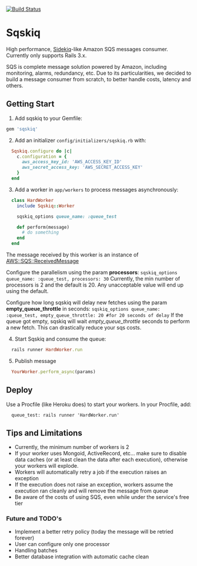 [![Build Status](https://travis-ci.org/ricardolazaro/sqskiq.png?branch=master)](https://travis-ci.org/erichmachado/sqskiq)

Sqskiq
======

High performance, [Sidekiq](https://github.com/mperham/sidekiq)-like Amazon SQS messages consumer.
Currently only supports Rails 3.x.

SQS is complete message solution powered by Amazon, including monitoring, alarms, redundancy, etc. 
Due to its particularities, we decided to build a message consumer from scratch, to better handle costs, latency and others.

Getting Start
-------------

1.  Add sqskiq to your Gemfile:

  ```ruby
  gem 'sqskiq'
  ```
2.  Add an initializer `config/initializers/sqskiq.rb` with:


  ```ruby
    Sqskiq.configure do |c|
      c.configuration = {
        aws_access_key_id: 'AWS_ACCESS_KEY_ID'
        aws_secret_access_key: 'AWS_SECRET_ACCESS_KEY'
      }
    end
  ```

3. Add a worker in `app/workers` to process messages asynchronously:

  ```ruby
    class HardWorker
      include Sqskiq::Worker

      sqskiq_options queue_name: :queue_test

      def perform(message)
        # do something
      end
    end
  ```
  The message received by this worker is an instance of [AWS::SQS::ReceivedMessage](http://docs.aws.amazon.com/AWSRubySDK/latest/AWS/SQS/ReceivedMessage.html)

  Configure the parallelism using the param **processors**: `sqskiq_options queue_name: :queue_test, processors: 30`
  Currently, the min number of processors is 2 and the default is 20. Any unacceptable value will end up using the default. 	
  
  Configure how long sqskiq will delay new fetches using the param **empty_queue_throttle** in seconds:
  `sqskiq_options queue_name: :queue_test, empty_queue_throttle: 20 #for 20 seconds of delay`
  If the queue got empty, sqskiq will wait *empty_queue_throttle* seconds to perform a new fetch. This can drastically reduce your sqs costs.
  

4. Start Sqskiq and consume the queue:

  ```ruby
    rails runner HardWorker.run
  ```
  
5. Publish message

  ```ruby
    YourWorker.perform_async(params)
  ```

Deploy
------

Use a Procfile (like Heroku does) to start your workers. In your Procfile, add:

```
  queue_test: rails runner 'HardWorker.run'
```

Tips and Limitations
--------------------

* Currently, the minimum number of workers is 2
* If your worker uses Mongoid, ActiveRecord, etc... make sure to disable data caches (or at least clean the data after each execution), otherwise your workers will explode.
* Workers will automatically retry a job if the execution raises an exception
* If the execution does not raise an exception, workers assume the execution ran cleanly and will remove the message from queue 
* Be aware of the costs of using SQS, even while under the service's free tier

### Future and TODO's

* Implement a better retry policy (today the message will be retried forever)
* User can configure only one processor
* Handling batches
* Better database integration with automatic cache clean
